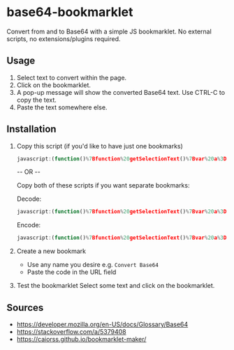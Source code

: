 # base64-bookmarklet
Convert from and to Base64 with a simple JS bookmarklet. No external scripts, no extensions/plugins required.

## Usage
1. Select text to convert within the page.
2. Click on the bookmarklet.
3. A pop-up message will show the converted Base64 text. Use CTRL-C to copy the text.
4. Paste the text somewhere else.

## Installation
1. Copy this script (if you'd like to have just one bookmarks)	
    ```javascript
    javascript:(function()%7Bfunction%20getSelectionText()%7Bvar%20a%3D%22%22%2Cb%3Ddocument.activeElement%2Cc%3Db%3Fb.tagName.toLowerCase()%3Anull%3Breturn%22textarea%22%3D%3Dc%7C%7C%22input%22%3D%3Dc%26%26%2F%5E(%3F%3Atext%7Csearch%7Cpassword%7Ctel%7Curl)%24%2Fi.test(b.type)%26%26%22number%22%3D%3Dtypeof%20b.selectionStart%3Fa%3Db.value.slice(b.selectionStart%2Cb.selectionEnd)%3Awindow.getSelection%26%26(a%3Dwindow.getSelection().toString())%2Ca%7Dfunction%20encode(a)%7Breturn%20window.btoa(encodeURIComponent(a).replace(%2F%25(%5B0-9A-F%5D%7B2%7D)%2Fg%2Cfunction(a%2Cb)%7Breturn%20String.fromCharCode(%220x%22%2Bb)%7D))%7Dfunction%20decode(a)%7Breturn%20a%3Da.replaceAll(%22%3D%22%2C%22%22).replaceAll(%2F%5Cs%2B%2Fg%2C%22%22)%2CdecodeURIComponent(window.atob(a))%7Dfunction%20hash(a%2Cb)%7Breturn%20a%3Fencode(b)%3Adecode(b)%7Dtry%7Bvar%20text%3DgetSelectionText()%3Btext%7C%7C(text%3Dwindow.prompt(%22Enter%20the%20text%20you%20would%20like%20to%20convert%3A%22))%3Bvar%20choice%3Dwindow.confirm(%22Press%20OK%20to%20encode%20to%20base64.%5CnPress%20CANCEL%20to%20decode%20from%20base64%22)%3Bdo%20text%3Dhash(choice%2Ctext)%3Bwhile(window.prompt(%22Press%20CTRL-C%20to%20copy%5CnPress%20ESC%2FClick%20CANCEL%20to%20close%5CnPress%20ENTER%2FClick%20OK%20to%20%22%2B(choice%3F%22encode%22%3A%22decode%22)%2B%22%20again%22%2Ctext))%7Dcatch(a)%7Bchoice%3Fwindow.alert(a)%3Awindow.alert(%22Failed%20to%20decode!%20Not%20a%20valid%20Base64!%5Cn%22)%7D%7D)()%3B
    ```
    -- OR --
    
    Copy both of these scripts if you want separate bookmarks:
    
    Decode:
      ```javascript
      javascript:(function()%7Bfunction%20getSelectionText()%7Bvar%20a%3D%22%22%2Cb%3Ddocument.activeElement%2Cc%3Db%3Fb.tagName.toLowerCase()%3Anull%3Breturn%22textarea%22%3D%3Dc%7C%7C%22input%22%3D%3Dc%26%26%2F%5E(%3F%3Atext%7Csearch%7Cpassword%7Ctel%7Curl)%24%2Fi.test(b.type)%26%26%22number%22%3D%3Dtypeof%20b.selectionStart%3Fa%3Db.value.slice(b.selectionStart%2Cb.selectionEnd)%3Awindow.getSelection%26%26(a%3Dwindow.getSelection().toString())%2Ca%7Dfunction%20decode(a)%7Breturn%20a%3Da.replaceAll(%22%3D%22%2C%22%22).replaceAll(%2F%5Cs%2B%2Fg%2C%22%22)%2CdecodeURIComponent(window.atob(a))%7Dtry%7Bvar%20text%3DgetSelectionText()%3Btext%7C%7C(text%3Dwindow.prompt(%22Enter%20the%20text%20you%20would%20like%20to%20convert%3A%22))%3Bdo%20text%3Ddecode(text)%3Bwhile(window.prompt(%22Press%20CTRL-C%20to%20copy%5CnPress%20ESC%2FClick%20CANCEL%20to%20close%5CnPress%20ENTER%2FClick%20OK%20to%20decode%20again%22%2Ctext))%7Dcatch(a)%7Bwindow.alert(%22Failed%20to%20decode!%20Not%20a%20valid%20Base64!%22)%2Cconsole.log(a)%7D%7D)()%3B
      ```
    Encode:
      ```javascript
      javascript:(function()%7Bfunction%20getSelectionText()%7Bvar%20a%3D%22%22%2Cb%3Ddocument.activeElement%2Cc%3Db%3Fb.tagName.toLowerCase()%3Anull%3Breturn%22textarea%22%3D%3Dc%7C%7C%22input%22%3D%3Dc%26%26%2F%5E(%3F%3Atext%7Csearch%7Cpassword%7Ctel%7Curl)%24%2Fi.test(b.type)%26%26%22number%22%3D%3Dtypeof%20b.selectionStart%3Fa%3Db.value.slice(b.selectionStart%2Cb.selectionEnd)%3Awindow.getSelection%26%26(a%3Dwindow.getSelection().toString())%2Ca%7Dfunction%20encode(a)%7Breturn%20window.btoa(encodeURIComponent(a).replace(%2F%25(%5B0-9A-F%5D%7B2%7D)%2Fg%2Cfunction(a%2Cb)%7Breturn%20String.fromCharCode(%220x%22%2Bb)%7D))%7Dtry%7Bvar%20text%3DgetSelectionText()%3Btext%7C%7C(text%3Dwindow.prompt(%22Enter%20the%20text%20you%20would%20like%20to%20convert%3A%22))%3Bdo%20text%3Dencode(text)%3Bwhile(window.prompt(%22Press%20CTRL-C%20to%20copy%5CnPress%20ESC%2FClick%20CANCEL%20to%20close%5CnPress%20ENTER%2FClick%20OK%20to%20encode%20again%22%2Ctext))%7Dcatch(a)%7Bconsole.log(a)%7D%7D)()%3B
      ```
2. Create a new bookmark
   - Use any name you desire e.g. `Convert Base64`
   - Paste the code in the URL field 
3. Test the bookmarklet
   Select some text and click on the bookmarklet.
   
   
## Sources
- https://developer.mozilla.org/en-US/docs/Glossary/Base64
- https://stackoverflow.com/a/5379408
- https://caiorss.github.io/bookmarklet-maker/
